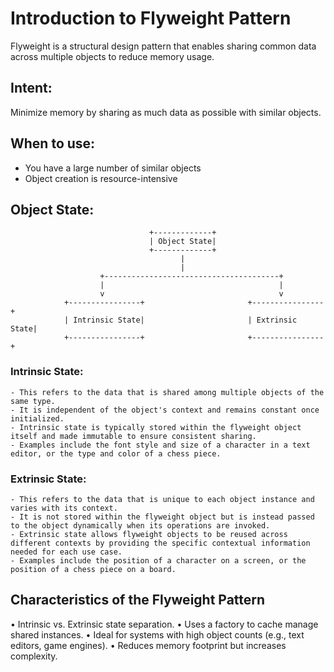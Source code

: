 # Introduction to Flyweight Pattern

Flyweight is a structural design pattern that enables sharing common data across multiple objects to reduce memory usage.

## Intent:
Minimize memory by sharing as much data as possible with similar objects.

## When to use:
 - You have a large number of similar objects
 - Object creation is resource-intensive

## Object State:

                                   +-------------+
                                   | Object State|
                                   +-------------+
                                          |
                                          |
                        +---------------------------------------+
                        |                                       |
                        v                                       v
                +----------------+                       +----------------+
                | Intrinsic State|                       | Extrinsic State|
                +----------------+                       +----------------+

### Intrinsic State:
    - This refers to the data that is shared among multiple objects of the same type.
    - It is independent of the object's context and remains constant once initialized.
    - Intrinsic state is typically stored within the flyweight object itself and made immutable to ensure consistent sharing.
    - Examples include the font style and size of a character in a text editor, or the type and color of a chess piece.

### Extrinsic State:
    - This refers to the data that is unique to each object instance and varies with its context.
    - It is not stored within the flyweight object but is instead passed to the object dynamically when its operations are invoked.
    - Extrinsic state allows flyweight objects to be reused across different contexts by providing the specific contextual information needed for each use case.
    - Examples include the position of a character on a screen, or the position of a chess piece on a board.


## Characteristics of the Flyweight Pattern
 
 • Intrinsic vs. Extrinsic state separation.
 • Uses a factory to cache manage shared instances.
 • Ideal for systems with high object counts (e.g., text editors, game engines).
 • Reduces memory footprint but increases complexity.